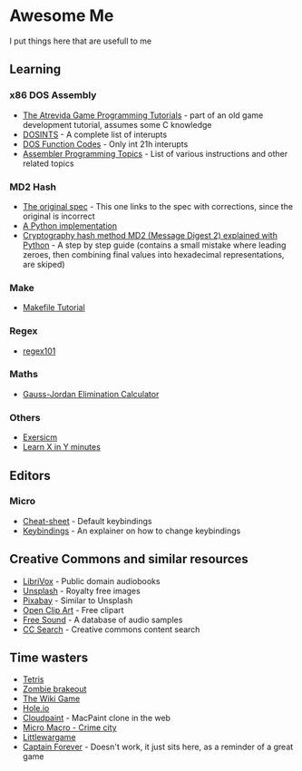 # Awesome Me
I put things here that are usefull to me

## Learning

### x86 DOS Assembly
* [The Atrevida Game Programming Tutorials](http://atrevida.comprenica.com/atrtut12.html) - part of an old game development tutorial, assumes some C knowledge
* [DOSINTS](http://www2.ift.ulaval.ca/~marchand/ift17583/dosints.pdf) - A complete list of interupts
* [DOS Function Codes](http://spike.scu.edu.au/~barry/interrupts.html) - Only int 21h interupts
* [Assembler Programming Topics](https://web.archive.org/web/20071014011533/http://heim.ifi.uio.no/~stanisls/helppc/idx_assembler.html) - List of various instructions and other related topics

### MD2 Hash
* [The original spec](https://www.rfc-editor.org/rfc/inline-errata/rfc1319.html) - This one links to the spec with corrections, since the original is incorrect
* [A Python implementation](https://gist.github.com/CameronLonsdale/23772092aa4e0c75f2426eb418b156e6)
* [Cryptography hash method MD2 (Message Digest 2) explained with Python](https://scribe.rip/https:/nickthecrypt.medium.com/cryptography-hash-method-md2-message-digest-2-step-by-step-explanation-made-easy-with-python-10faa2e35e85) - A step by step guide (contains a small mistake where leading zeroes, then combining final values into hexadecimal representations, are skiped)

### Make
* [Makefile Tutorial](https://makefiletutorial.com/)

### Regex
* [regex101](https://regex101.com/)

### Maths
* [Gauss-Jordan Elimination Calculator](https://matrix.reshish.com/gauss-jordanElimination.php)

### Others
* [Exersicm](https://exercism.org/)
* [Learn X in Y minutes](https://learnxinyminutes.com/)

## Editors
### Micro
* [Cheat-sheet](https://cheatography.com/mynocksonmyfalcon/cheat-sheets/micro-text-editor/) - Default keybindings
* [Keybindings](https://github.com/zyedidia/micro/blob/master/runtime/help/keybindings.md) - An explainer on how to change keybindings

## Creative Commons and similar resources
* [LibriVox](https://librivox.org/) - Public domain audiobooks
* [Unsplash](https://unsplash.com/) - Royalty free images
* [Pixabay](https://pixabay.com/) - Similar to Unsplash
* [Open Clip Art](https://openclipart.org/) - Free clipart
* [Free Sound](https://freesound.org/) - A database of audio samples 
* [CC Search](https://search.creativecommons.org/) - Creative commons content search

## Time wasters
* [Tetris](https://tetris.com/play-tetris)
* [Zombie brakeout](https://dondido.github.io/zombie-breakout/)
* [The Wiki Game](https://www.thewikigame.com/group)
* [Hole.io](https://hole-io.com/)
* [Cloudpaint](https://www.cloudpaint.com/classic) - MacPaint clone in the web
* [Micro Macro - Crime city](https://www.micromacro-game.com/en/index.html)
* [Littlewargame](https://www.littlewargame.com/play/)
* [Captain Forever](http://www.captainforever.com/captainforever.php) - Doesn't work, it just sits here, as a reminder of a great game
